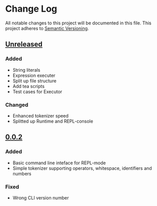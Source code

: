 # Change Log
All notable changes to this project will be documented in this file.
This project adheres to [Semantic Versioning](https://semver.org).

## [Unreleased]
### Added
- String literals
- Expression executer
- Split up file structure
- Add tea scripts
- Test cases for Executor

### Changed
- Enhanced tokenizer speed
- Splitted up Runtime and REPL-console

## [0.0.2]
### Added
- Basic command line inteface for REPL-mode
- Simple tokenizer supporting operators, whitespace, identifiers and numbers

### Fixed
- Wrong CLI version number


[Unreleased]: https://gitlab.com/lsp/tea/compare/v0.0.2...master
[0.0.2]: https://gitlab.com/lsp/tea/compare/v0.0.1...v0.0.2
